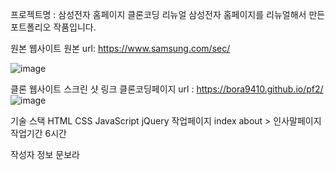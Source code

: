 프로젝트명 : 삼성전자 홈페이지 클론코딩 리뉴얼
삼성전자 홈페이지를 리뉴얼해서 만든 포트폴리오 작품입니다.

원본 웹사이트
원본 url: https://www.samsung.com/sec/

![image](https://github.com/bora9410/pf2/assets/142555231/1bfa5273-ea7f-4c33-ac0e-ef0a0ce2aae1)


클론 웹사이트 스크린 샷 링크
클론코딩페이지 url : https://bora9410.github.io/pf2/
![image](https://github.com/bora9410/pf2/assets/142555231/53f4cef8-cfdc-41d5-8941-403882eaa941)


기술 스택
HTML
CSS
JavaScript
jQuery
작업페이지
index
about > 인사말페이지
작업기간
6시간

작성자 정보
문보라
